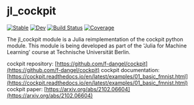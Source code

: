 # jl_cockpit
[![Stable](https://img.shields.io/badge/docs-stable-blue.svg)](https://github.com/Themightyfirefly/jl_cockpit/stable/)
[![Dev](https://img.shields.io/badge/docs-dev-blue.svg)](https://github.com/Themightyfirefly/jl_cockpit/dev/)
[![Build Status](https://github.com/Themightyfirefly/jl_cockpit/workflows/CI.yml/badge.svg?branch=main)](https://github.com/Themightyfirefly/jl_cockpit/actions/workflows/CI.yml?query=branch%3Amain)
[![Coverage](https://codecov.io/gh/Themightyfirefly/jl_cockpit/branch/main/graph/badge.svg)](https://codecov.io/gh//Themightyfirefly/jl_cockpit)

The jl_cockpit module is a Julia reimplementation of the cockpit python module.
This module is being developed as part of the 'Julia for Machine Learning' course at Technische Universität Berlin.

cockpit repository: [https://github.com/f-dangel/cockpit](https://github.com/f-dangel/cockpit)
cockpit documentation: [https://cockpit.readthedocs.io/en/latest/examples/01_basic_fmnist.html](https://cockpit.readthedocs.io/en/latest/examples/01_basic_fmnist.html)
cockpit paper: [https://arxiv.org/abs/2102.06604](https://arxiv.org/abs/2102.06604)
